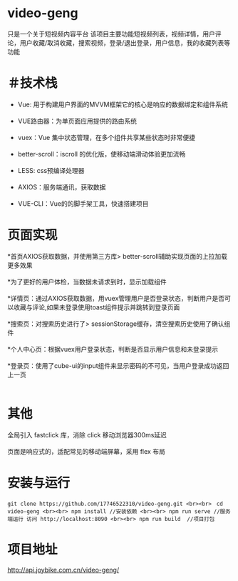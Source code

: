 # video-geng
只是一个关于短视频内容平台
该项目主要功能短视频列表，视频详情，用户评论，用户收藏/取消收藏，搜索视频，登录/退出登录，用户信息，我的收藏列表等功能

＃技术栈
====
* Vue: 用于构建用户界面的MVVM框架它的核心是响应的数据绑定和组件系统<br><br>
* VUE路由器：为单页面应用提供的路由系统<br><br>
* vuex：Vue 集中状态管理，在多个组件共享某些状态时非常便捷<br><br>
* better-scroll：iscroll 的优化版，使移动端滑动体验更加流畅<br><br>
* LESS: css预编译处理器<br><br>
* AXIOS：服务端通讯，获取数据<br><br>
* VUE-CLI：Vue的的脚手架工具，快速搭建项目<br>

页面实现
====

*首页AXIOS获取数据，并使用第三方库> better-scroll辅助实现页面的上拉加载更多效果<br><br>
*为了更好的用户体检，当数据未请求到时，显示加载组件<br><br>
*详情页：通过AXIOS获取数据，用vuex管理用户是否登录状态，判断用户是否可以收藏与评论,如果未登录使用toast组件提示并跳转到登录页面<br><br>
*搜索页：对搜索历史进行了> sessionStorage缓存，清空搜索历史使用了确认组件<br><br>
*个人中心页：根据vuex用户登录状态，判断是否显示用户信息和未登录提示<br><br>
*登录页：使用了cube-ui的input组件来显示密码的不可见，当用户登录成功返回上一页<br><br>

其他
====
  全局引入 fastclick 库，消除 click 移动浏览器300ms延迟<br><br>
  页面是响应式的，适配常见的移动端屏幕，采用 flex 布局

安装与运行
====
    
  `git clone https://github.com/17746522310/video-geng.git <br><br>`
 ` cd video-geng <br><br>
  npm install //安装依赖 <br><br>
  npm run serve //服务端运行 访问 http://localhost:8090 <br><br>
  npm run build  //项目打包`

项目地址
====
http://api.joybike.com.cn/video-geng/
